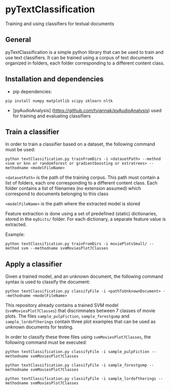 # pyTextClassification
Training and using classifiers for textual documents

## General
pyTextClassification is a simple python library that can be used to train and use text classifiers. 
It can be trained using a corpus of text documents organized in folders, each folder corresponding to a different content class.

## Installation and dependencies

 * pip dependencies:
 ```
pip install numpy matplotlib scipy sklearn nltk
```

 * [pyAudioAnalysis] (https://github.com/tyiannak/pyAudioAnalysis) used for training and evaluating classifiers

## Train a classifier
In order to train a classifier based on a dataset, the following command must be used:
 ```
python textClassification.py trainFromDirs -i <datasetPath> --method <svm or knn or randomforest or gradientboosting or extratrees> --methodname <modelFileName>
```

`<datasetPath>` is the path of the training corpus. This path must contain a list of folders, each one corresponding to a different content class. Each folder contains a list of filenames (no extension assumed) which correspond to documents belonging to this class

`<modelFileName>` is the path where the extracted model is stored

Feature extraction is done using a set of predefined (static) dictionaries, stored in the `myDicts/` folder. For each dictionary, a separate feature value is extracted.

Example:
 ```
python textClassification.py trainFromDirs -i moviePlotsSmall/ --method svm --methodname svmMoviesPlot7Classes
```

## Apply a classifier
Given a trained model, and an unknown document, the following command syntax is used to classify the document:
 ```
python textClassification.py classifyFile -i <pathToUnknownDocument> --methodname <modelFileName>
```

This repository already contains a trained SVM model (`svmMoviesPlot7Classes`) that discriminates between 7 classes of movie plots. The files `sample_pulpFiction`, `sample_forestgump` and `sample_lordoftherings` contain three plot examples that can be used as unknown documents for testing. 


In order to classify these three files using `svmMoviesPlot7Classes`, the following command must be executed:
 ```
python textClassification.py classifyFile -i sample_pulpFiction --methodname svmMoviesPlot7Classes

python textClassification.py classifyFile -i sample_forestgump --methodname svmMoviesPlot7Classes

python textClassification.py classifyFile -i sample_lordoftherings --methodname svmMoviesPlot7Classes
```
